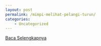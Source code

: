 ```yaml
---
layout: post
permalink: /mimpi-melihat-pelangi-turun/
categories:
    - Uncategorized
---
```


[Baca Selengkapnya](/05)